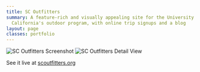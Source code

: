 ```yaml
---
title: SC Outfitters
summary: A feature-rich and visually appealing site for the University of Southern
  California's outdoor program, with online trip signups and a blog
layout: page
classes: portfolio
---
```


<img src="/images/portfolio/scoutfitters/scoutfitters-large.png" alt="SC Outfitters Screenshot"/>
<img src="/images/portfolio/scoutfitters/scoutfitters-guides.png" alt="SC Outfitters Detail View"/>

See it live at [scoutfitters.org](http://scoutfitters.org/)
